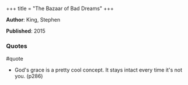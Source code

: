 +++
title = "The Bazaar of Bad Dreams"
+++



**Author**: King, Stephen

**Published**: 2015



### Quotes

#quote



* God's grace is a pretty cool concept. It stays intact every time it's not you. (p286)


